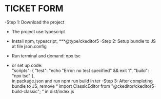 # TICKET FORM

-Step 1: Download the project

- The project use typescript
- Install npm, typescript, \*\*\*@type/ckeditor5
  -Step 2: Setup bundle to JS at file json.config
- Run terminal and demand: npx tsc

- or set up code:  
  "scripts": {
  "test": "echo \"Error: no test specified\" && exit 1",
  "build": "npx tsc"
  },  
  in package.json and run npm run build in ter
  -Step 3: After completing bundle to JS, remove “ import ClassicEditor from "@ckeditor/ckeditor5-build-classic"; “ in dist/index.js
